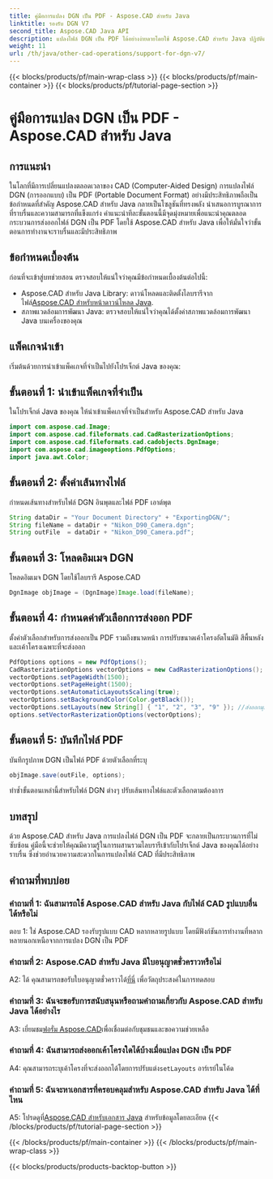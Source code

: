 ```yaml
---
title: คู่มือการแปลง DGN เป็น PDF - Aspose.CAD สำหรับ Java
linktitle: รองรับ DGN V7
second_title: Aspose.CAD Java API
description: แปลงไฟล์ DGN เป็น PDF ได้อย่างง่ายดายโดยใช้ Aspose.CAD สำหรับ Java ปฏิบัติตามคำแนะนำทีละขั้นตอนของเราเพื่อการบูรณาการที่ราบรื่นและขั้นตอนการทำงานที่มีประสิทธิภาพ
weight: 11
url: /th/java/other-cad-operations/support-for-dgn-v7/
---
```


{{< blocks/products/pf/main-wrap-class >}}
{{< blocks/products/pf/main-container >}}
{{< blocks/products/pf/tutorial-page-section >}}

# คู่มือการแปลง DGN เป็น PDF - Aspose.CAD สำหรับ Java

## การแนะนำ

ในโลกที่มีการเปลี่ยนแปลงตลอดเวลาของ CAD (Computer-Aided Design) การแปลงไฟล์ DGN (การออกแบบ) เป็น PDF (Portable Document Format) อย่างมีประสิทธิภาพถือเป็นข้อกำหนดที่สำคัญ Aspose.CAD สำหรับ Java กลายเป็นโซลูชันที่ทรงพลัง นำเสนอการบูรณาการที่ราบรื่นและความสามารถที่แข็งแกร่ง คำแนะนำทีละขั้นตอนนี้มีจุดมุ่งหมายเพื่อแนะนำคุณตลอดกระบวนการส่งออกไฟล์ DGN เป็น PDF โดยใช้ Aspose.CAD สำหรับ Java เพื่อให้มั่นใจว่าขั้นตอนการทำงานจะราบรื่นและมีประสิทธิภาพ

## ข้อกำหนดเบื้องต้น

ก่อนที่จะเข้าสู่บทช่วยสอน ตรวจสอบให้แน่ใจว่าคุณมีข้อกำหนดเบื้องต้นต่อไปนี้:
-  Aspose.CAD สำหรับ Java Library: ดาวน์โหลดและติดตั้งไลบรารีจากไฟล์[Aspose.CAD สำหรับหน้าดาวน์โหลด Java](https://releases.aspose.com/cad/java/).
- สภาพแวดล้อมการพัฒนา Java: ตรวจสอบให้แน่ใจว่าคุณได้ตั้งค่าสภาพแวดล้อมการพัฒนา Java บนเครื่องของคุณ

## แพ็คเกจนำเข้า

เริ่มต้นด้วยการนำเข้าแพ็คเกจที่จำเป็นไปยังโปรเจ็กต์ Java ของคุณ:

## ขั้นตอนที่ 1: นำเข้าแพ็คเกจที่จำเป็น

ในโปรเจ็กต์ Java ของคุณ ให้นำเข้าแพ็คเกจที่จำเป็นสำหรับ Aspose.CAD สำหรับ Java
```java
import com.aspose.cad.Image;
import com.aspose.cad.fileformats.cad.CadRasterizationOptions;
import com.aspose.cad.fileformats.cad.cadobjects.DgnImage;
import com.aspose.cad.imageoptions.PdfOptions;
import java.awt.Color;
```

## ขั้นตอนที่ 2: ตั้งค่าเส้นทางไฟล์

กำหนดเส้นทางสำหรับไฟล์ DGN อินพุตและไฟล์ PDF เอาต์พุต

```java
String dataDir = "Your Document Directory" + "ExportingDGN/";
String fileName = dataDir + "Nikon_D90_Camera.dgn";
String outFile  = dataDir + "Nikon_D90_Camera.pdf";
```

## ขั้นตอนที่ 3: โหลดอิมเมจ DGN

โหลดอิมเมจ DGN โดยใช้ไลบรารี Aspose.CAD

```java
DgnImage objImage = (DgnImage)Image.load(fileName);
```

## ขั้นตอนที่ 4: กำหนดค่าตัวเลือกการส่งออก PDF

ตั้งค่าตัวเลือกสำหรับการส่งออกเป็น PDF รวมถึงขนาดหน้า การปรับขนาดเค้าโครงอัตโนมัติ สีพื้นหลัง และเค้าโครงเฉพาะที่จะส่งออก

```java
PdfOptions options = new PdfOptions();
CadRasterizationOptions vectorOptions = new CadRasterizationOptions();
vectorOptions.setPageWidth(1500);
vectorOptions.setPageHeight(1500);
vectorOptions.setAutomaticLayoutsScaling(true);
vectorOptions.setBackgroundColor(Color.getBlack());
vectorOptions.setLayouts(new String[] { "1", "2", "3", "9" }); //ส่งออกมุมมอง 4 (1,2,3 และ 9) เท่านั้น
options.setVectorRasterizationOptions(vectorOptions);
```

## ขั้นตอนที่ 5: บันทึกไฟล์ PDF

บันทึกรูปภาพ DGN เป็นไฟล์ PDF ด้วยตัวเลือกที่ระบุ

```java
objImage.save(outFile, options);
```

ทำซ้ำขั้นตอนเหล่านี้สำหรับไฟล์ DGN ต่างๆ ปรับเส้นทางไฟล์และตัวเลือกตามต้องการ

## บทสรุป

ด้วย Aspose.CAD สำหรับ Java การแปลงไฟล์ DGN เป็น PDF จะกลายเป็นกระบวนการที่ไม่ซับซ้อน คู่มือนี้จะช่วยให้คุณมีความรู้ในการผสานรวมไลบรารีเข้ากับโปรเจ็กต์ Java ของคุณได้อย่างราบรื่น ซึ่งช่วยอำนวยความสะดวกในการแปลงไฟล์ CAD ที่มีประสิทธิภาพ

## คำถามที่พบบ่อย

### คำถามที่ 1: ฉันสามารถใช้ Aspose.CAD สำหรับ Java กับไฟล์ CAD รูปแบบอื่นได้หรือไม่

ตอบ 1: ใช่ Aspose.CAD รองรับรูปแบบ CAD หลากหลายรูปแบบ โดยมีฟังก์ชันการทำงานที่หลากหลายนอกเหนือจากการแปลง DGN เป็น PDF

### คำถามที่ 2: Aspose.CAD สำหรับ Java มีใบอนุญาตชั่วคราวหรือไม่

 A2: ได้ คุณสามารถขอรับใบอนุญาตชั่วคราวได้[ที่นี่](https://purchase.aspose.com/temporary-license/) เพื่อวัตถุประสงค์ในการทดสอบ

### คำถามที่ 3: ฉันจะขอรับการสนับสนุนหรือถามคำถามเกี่ยวกับ Aspose.CAD สำหรับ Java ได้อย่างไร

 A3: เยี่ยมชม[ฟอรั่ม Aspose.CAD](https://forum.aspose.com/c/cad/19)เพื่อเชื่อมต่อกับชุมชนและขอความช่วยเหลือ

### คำถามที่ 4: ฉันสามารถส่งออกเค้าโครงใดได้บ้างเมื่อแปลง DGN เป็น PDF

 A4: คุณสามารถระบุเค้าโครงที่จะส่งออกได้โดยการปรับแต่ง`setLayouts` อาร์เรย์ในโค้ด

### คำถามที่ 5: ฉันจะหาเอกสารที่ครอบคลุมสำหรับ Aspose.CAD สำหรับ Java ได้ที่ไหน

 A5: โปรดดูที่[Aspose.CAD สำหรับเอกสาร Java](https://reference.aspose.com/cad/java/) สำหรับข้อมูลโดยละเอียด
{{< /blocks/products/pf/tutorial-page-section >}}

{{< /blocks/products/pf/main-container >}}
{{< /blocks/products/pf/main-wrap-class >}}

{{< blocks/products/products-backtop-button >}}
